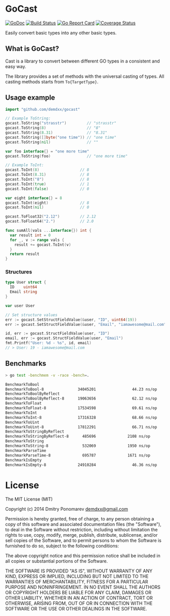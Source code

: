 GoCast
======
[![GoDoc](https://godoc.org/github.com/demdxx/gocast?status.svg)](https://godoc.org/github.com/demdxx/gocast)
[![Build Status](https://github.com/demdxx/gocast/workflows/run%20tests/badge.svg)](https://github.com/demdxx/gocast/actions?workflow=run%20tests)
[![Go Report Card](https://goreportcard.com/badge/github.com/demdxx/gocast)](https://goreportcard.com/report/github.com/demdxx/gocast)
[![Coverage Status](https://coveralls.io/repos/github/demdxx/gocast/badge.svg)](https://coveralls.io/github/demdxx/gocast)

Easily convert basic types into any other basic types.

## What is GoCast?

Cast is a library to convert between different GO types in a consistent and easy way.

The library provides a set of methods with the universal casting of types.
All casting methods starts from `To{TargetType}`.

## Usage example

```go
import "github.com/demdxx/gocast"

// Example ToString:
gocast.ToString("strasstr")         // "strasstr"
gocast.ToString(8)                  // "8"
gocast.ToString(8.31)               // "8.31"
gocast.ToString([]byte("one time")) // "one time"
gocast.ToString(nil)                // ""

var foo interface{} = "one more time"
gocast.ToString(foo)                // "one more time"

// Example ToInt:
gocast.ToInt(8)                  // 8
gocast.ToInt(8.31)               // 8
gocast.ToInt("8")                // 8
gocast.ToInt(true)               // 1
gocast.ToInt(false)              // 0

var eight interface{} = 8
gocast.ToInt(eight)              // 8
gocast.ToInt(nil)                // 0

gocast.ToFloat32("2.12")         // 2.12
gocast.ToFloat64("2.")           // 2.0
```

```go
func sumAll(vals ...interface{}) int {
  var result int = 0
  for _, v := range vals {
    result += gocast.ToInt(v)
  }
  return result
}
```

### Structures

```go
type User struct {
  ID    uint64
  Email string
}

var user User

// Set structure values
err := gocast.SetStructFieldValue(&user, "ID", uint64(19))
err := gocast.SetStructFieldValue(&user, "Email", "iamawesome@mail.com")

id, err := gocast.StructFieldValue(user, "ID")
email, err := gocast.StructFieldValue(user, "Email")
fmt.Printf("User: %d - %s", id, email)
// > User: 19 - iamawesome@mail.com
```

## Benchmarks

```sh
> go test -benchmem -v -race -bench=.

BenchmarkToBool
BenchmarkToBool-8               34045201                44.23 ns/op            0 B/op          0 allocs/op
BenchmarkToBoolByReflect
BenchmarkToBoolByReflect-8      19063656                62.12 ns/op            0 B/op          0 allocs/op
BenchmarkToFloat
BenchmarkToFloat-8              17534598                69.61 ns/op            2 B/op          0 allocs/op
BenchmarkToInt
BenchmarkToInt-8                17316328                68.66 ns/op            2 B/op          0 allocs/op
BenchmarkToUint
BenchmarkToUint-8               17812291                66.71 ns/op            2 B/op          0 allocs/op
BenchmarkToStringByReflect
BenchmarkToStringByReflect-8      485696              2108 ns/op               6 B/op          0 allocs/op
BenchmarkToString
BenchmarkToString-8               532069              1950 ns/op               6 B/op          0 allocs/op
BenchmarkParseTime
BenchmarkParseTime-8              695787              1671 ns/op             464 B/op          5 allocs/op
BenchmarkIsEmpty
BenchmarkIsEmpty-8              24910284                46.36 ns/op            0 B/op          0 allocs/op
```

License
=======

The MIT License (MIT)

Copyright (c) 2014 Dmitry Ponomarev <demdxx@gmail.com>

Permission is hereby granted, free of charge, to any person obtaining a copy of
this software and associated documentation files (the "Software"), to deal in
the Software without restriction, including without limitation the rights to
use, copy, modify, merge, publish, distribute, sublicense, and/or sell copies of
the Software, and to permit persons to whom the Software is furnished to do so,
subject to the following conditions:

The above copyright notice and this permission notice shall be included in all
copies or substantial portions of the Software.

THE SOFTWARE IS PROVIDED "AS IS", WITHOUT WARRANTY OF ANY KIND, EXPRESS OR
IMPLIED, INCLUDING BUT NOT LIMITED TO THE WARRANTIES OF MERCHANTABILITY, FITNESS
FOR A PARTICULAR PURPOSE AND NONINFRINGEMENT. IN NO EVENT SHALL THE AUTHORS OR
COPYRIGHT HOLDERS BE LIABLE FOR ANY CLAIM, DAMAGES OR OTHER LIABILITY, WHETHER
IN AN ACTION OF CONTRACT, TORT OR OTHERWISE, ARISING FROM, OUT OF OR IN
CONNECTION WITH THE SOFTWARE OR THE USE OR OTHER DEALINGS IN THE SOFTWARE.

